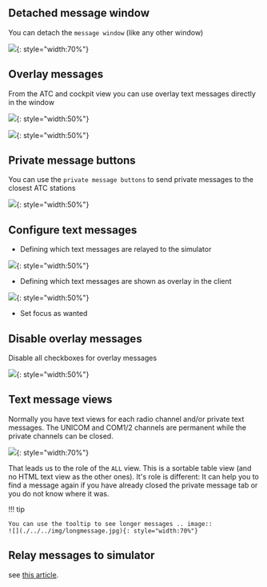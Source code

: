 <!--
    SPDX-FileCopyrightText: Copyright (C) swift Project Community / Contributors
    SPDX-License-Identifier: GFDL-1.3-only
-->

## Detached message window

You can detach the `message window` (like any other window)

![](./../../img/Detached_message_window.jpg){: style="width:70%"}

## Overlay messages

From the ATC and cockpit view you can use overlay text messages directly in the window

![](./../../img/ATC_overlay_window.jpg){: style="width:50%"}

![](./../../img/Overlay_text_messages.jpg){: style="width:50%"}

## Private message buttons

You can use the `private message buttons` to send private messages to the closest ATC stations

![](./../../img/Private_message_buttons.jpg){: style="width:50%"}

## Configure text messages

- Defining which text messages are relayed to the simulator

![](./../../img/Text_messages_to_simulator.jpg){: style="width:50%"}

- Defining which text messages are shown as overlay in the client

![](./../../img/messagesoverlaysettings.jpg){: style="width:50%"}


- Set focus as wanted

## Disable overlay messages

Disable all checkboxes for overlay messages

![](./../../img/disableoverlay.jpg){: style="width:50%"}

## Text message views

Normally you have text views for each radio channel and/or private text messages.
The UNICOM and COM1/2 channels are permanent while the private channels can be closed.

![](./../../img/textmessages.jpg){: style="width:70%"}

That leads us to the role of the `ALL` view.
This is a sortable table view (and no HTML text view as the other ones).
It's role is different:
It can help you to find a message again if you have already closed the private message tab or you do not know where it was.

!!! tip

    You can use the tooltip to see longer messages .. image::
    ![](./../../img/longmessage.jpg){: style="width:70%"}

## Relay messages to simulator
see [this article](./settings/simulator_messages.md).
